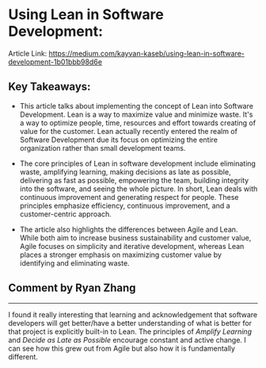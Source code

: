 # Using Lean in Software Development: 

Article Link: https://medium.com/kayvan-kaseb/using-lean-in-software-development-1b01bbb98d6e

## Key Takeaways: 

- This article talks about implementing the concept of Lean into Software Development. Lean is a way to maximize value and minimize waste. It's a way to optimize people, time, resources and effort towards creating of value for the customer. Lean actually recently entered the realm of Software Development due its focus on optimizing the entire organization rather than small development teams. 

- The core principles of Lean in software development include eliminating waste, amplifying learning, making decisions as late as possible, delivering as fast as possible, empowering the team, building integrity into the software, and seeing the whole picture. In short, Lean deals with continuous improvement and generating respect for people. These principles emphasize efficiency, continuous improvement, and a customer-centric approach.

- The article also highlights the differences between Agile and Lean. While both aim to increase business sustainability and customer value, Agile focuses on simplicity and iterative development, whereas Lean places a stronger emphasis on maximizing customer value by identifying and eliminating waste. 
  
  
  
## Comment by Ryan Zhang  
---  
I found it really interesting that learning and acknowledgement that software developers will get better/have a better understanding of what is better for that project is explicitly built-in to Lean. The principles of *Amplify Learning* and *Decide as Late as Possible* encourage constant and active change. I can see how this grew out from Agile but also how it is fundamentally different.